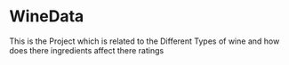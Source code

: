 # WineData
This is the Project which is related to the Different Types of wine and how does there ingredients  affect there ratings 
